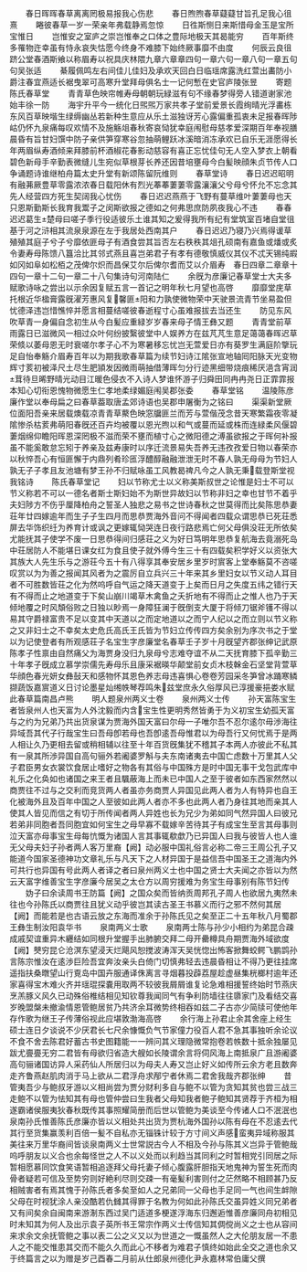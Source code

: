 <!-- { "loadSidebar": true } -->
　　春日晖晖春草离离罔极易报我心伤悲
　　春日煦煦春草薿薿甘旨孔足我心徂熹
　　睠彼春草一岁一荣亲年弗载静焉忽惊
　　日徃斯恻日来斯惜母金玉是宝所宝惟日
　　岂惟安之室庐之崇岂惟奉之口体之豊际地极天其曷能穷
　　百年斯终多罹物迕幸虽有恃永哀失怙愿今终身不难膝下始终厥事靡不由度
　　何辰云良徂跻公堂春酒斯飨以称眉寿以祝具庆林隈九章六章章四句一章六句一章八句一章五句句吴张适
　　綦履佩鸣左右间佳儿佳妇及承欢天回白日临瑶席露洗红萱出畵防小爵注春宜燕适长裾曳翠可高寒升堂拜母俱名士一记何慙在史官庐陵张昱
　　寄题陈氏春草堂
　　青青草色映帘帷寿母朝朝玩緑滋有句不缘春梦得旁人错道谢家池始丰徐一防
　　海宇升平今一统化日煕煕万家共孝子堂前爱景长霞绚晴光浮畵栋东风百草映堦生绿缛幽丛若新种生意应从乐土滋独讶芳心露偏重孤衷未足报春晖陟岵仍怀九泉痛每叹欢情不及施觞俎春秋寄哀恸犹幸庭闱慰母慈孝爱深期百年奉视膳晨昏有旨甘妇馔中防子亲供笋穿寒谷忽抽萌鲤跃冰溪暗消冻承欢已自乐无涯愿得长年两眉纵寿酒倾来拜膝前杯酒椒花春影动慈容有喜正忘忧佳句无人空入梦衣上朝看碧色新母手辛勤表微缝儿生宛似草根芽长养还因昔培壅母今白髪映顔朱贞节传人口争诵题诗谁继柏舟篇太史升堂有新颂陈留阮维则
　　春草堂诗
　　春日迟迟昭明有融茀厥豊草零露浓浓春日载阳休有烈光菶菶萋萋零露瀼瀼父兮母兮怀允不忘念其先人经营四方死生契阔我心忧伤
　　春日迟迟燕燕于飞野有蔓草维叶萋萋母也天只恩斯勤斯长我育我鬻子之闵斯欲报之德如之何弗思庶防夙夜我心不违
　　春春迟迟葛生楚母曰嗟子季行役适彼乐土谁其知之爰得我所有纪有堂筑室百堵自堂徂基于河之浒相其流泉泉源在左于我居处西南其户
　　春日迟迟乃寝乃兴焉得谖草殖殖其庭子兮子兮靡依匪母子有酒食尝其旨否左右秩秩其俎孔硕南有嘉鱼或燔或炙令妻寿母陈馈八簋洽比其邻式燕且喜岂弟君子有孝有德敬慎威仪其仪不忒天锡纯嘏如冈如阜如松栢之茂俾尔炽而昌保艾尔后俾尔耆而艾以介眉寿　春日四章二章章十四句一章十二句一章二十八句集诗句河南陆仁
　　余旣为彦廉记春草堂士大夫多赋歌诗咏之尝出以示余因复赋五言一首记之明年秋七月望也高啓
　　靡靡堂庑草托根近华楹膏露旣濯芳惠风复馨匪阳和力孰使微物荣中天驶景流青节坐易盈但忧德泽违岂惜憔悴并愿言相蔓结嗟彼春逝程寸心虽难报拔去当还生
　　防见东风吹草青一身偏自念初生从今白髪应重緑岁岁春来母子情王彝又题
　　青青堂前草雨露日已滋微风一相过众叶何纷披繄彼堂中人娱养方在兹芃芃生意足蔼蔼春晖迟草荣倐以萎母恩无时衰嗟尔孝子心不为寒暑移忘忧岂无萱爱日亦有葵罗生满庭阶擥玩足自怡奉觞介眉寿百年以为期我歌春草篇为续节妇诗江隂张宣地轴囘阳脉天光变物辉寸荄初被泽尺土尽生肥頴发因微雨萌抽借薄晖匀分行迹黑细带烧痕稀厌浥含宵润茸待旦晞野晴光动目江暖色侵衣不入诗人梦谁怀游子归舜田同冉冉尧日正霏霏报本知心切衔恩愧物微愿生仁孝地柔绿媚庭闱吴郡张委
　　春草堂铭
　　温陵陈彦廉作堂以奉母扁之曰春草葢取唐孟郊诗语也吴郡申屠衡为之铭曰
　　渠渠新堂厥位面阳吾亲来居载燠载凉青青草藂色映窓牖匪兰而芳与萱偕茂念昔天寒繁霜夜零凝隂惨杀枯荄弗萌阳春旣还百卉均被覆以恩光煦以和气或蔓而延或株而连緑柔风偃碧萋烟绵仰瞻阳晖恩深罔极不滋而荣不壅而植寸心之微阳德之溥虽欲报之于晖何补报虽不能奚敢怠忘矧于养亲及兹寿康时以序迁流景易失吾养无违孜孜爱日物以春荣亦以秋悴吾心有恒匪懈于内鼎列肴珍匜浮醴醇融融泄泄无时不春人孰无母母为节妇人孰无子子孝且友池塘有梦王孙不归赋咏虽工风教曷禆凡今之人孰无秉载登斯堂视我铭诗
　　陈氏春草堂记
　　妇以节称尤士以义称美斯叔世之论惟是妇士不可以节义称若不可以一德名者斯士斯妇始不为斯世异故妇以节称非妇之幸也甘节不着乎夫妇陟方不伤乎厘降柏舟之誓圣人独悲之易书之世诗春秋之世莫得而比矣陈思恭妻荘年廿四嫁逾年而生子子生四月而思恭贾海外音问不得闻者四载众谓思恭已死荘悉屏去华饰织纴为养育计或讽之更嫁辄恸哭连日夜行路悲焉亡何父母俱没荘无所依矣尤能抚其子使学不废一日思恭得间归感荘之义为好日笃明年思恭复航海去竟溺死岛中荘居防人不能堪日课女红为食且使子就外傅今生三十有四载矣积学好义以资张大其族大人先生乐与之游荘今五十有八得享其奉安居乡里岁时賔客上堂奉觞莫不咨嗟叹赏以为为善之报闻其风者为之震厉自立兵兴三十年来其乡里妇女以节义动人耳目者不可胜数皆荘之化为然呜呼自气运之降天道变于上矣而日月之失度五纬之错行天有不得而止之地道变于下矣山崩川竭草木禽鱼之夭折地有不得而止之惟人也乃于天倾地覆之时风頽俗败之日独以眇焉一身障狂澜于旣倒支大厦于将倾刀锯斧镬不得以易其守爵禄富贵不足以变其中天道以之而定地道以之而宁人纪以之而立则以节义称之又非妇士之不幸矣太史危氏高氏王氏皆为节妇立传传四方矣余别为序次书之于堂以为记使登者有所观感荘子名宝生字彦廉堂名春草壬子岁十月旣望齐郡张绅记武原陈孝子性禀由自然痛父为海贾身没归九泉母兮志难夺谊不从二天抚育膝下孤辛勤三十年孝子旣成立慕学崇儒先寿母乐且康采裾暎华颠堂前女贞木枝榦金石坚堂背萱草华顔色春光妍女彝鼔天和感物怀其恩色养志母违喜惧心卷卷芳园采冬笋曾冰踊寒鳞撷蔬饭嘉賔道义日讨论墨星灿缃帙琴荐鸣朱兹堂庶永久俗厚风已淳援豪挹娄水赋此春草篇南昌卢熊
　　明人题泉州两义士卷
　　泉州两义士传
　　孙天富陈宝生者皆泉州人也天富为人外沈毅而内含宝生性更明秀然皆勇于为义初宝生幼孤天富与之约为兄弟乃共出货泉谋为贾海外国天富曰尔母一子唯尔吾不忍尔逺尔毋渉海往异域吾其代子行哉宝生曰吾母卽若母也吾卽逺吾母惟君以为母吾行又何忧焉于是两人相让久乃更相去留或稍相辅以往至十年百货旣集犹不稽其子本两人亦彼此不私其有一泉其所渉异国自高句骊外若阇婆罗斛与夫东南诸夷去中国亡虑数十万里其人父子君臣男女衣裳饮食居止嗜好之物各有其俗与中国殊方是时中国无事干戈包武库中礼乐之化奂如也诸国之来王者且颿蔽海上而未已中国人之至于彼者如东西家然然以商贾往不过与之交利而竞货两人者虽亦务商贾人异国见此两人者为人有特异也自王化被海外且及百年中国之人至彼如此两人者亦不多也此两人者乃身往其地而亲其人使其人皆见而信之有切于所传闻者两人异姓也长为兄少为弟如同气然异国人曰彼兄若弟非同胞者吾同胞宜如何宝生之母早寡不载嫁辛苦待其子有成宝生至言其母事则泣天富亦母事宝生母每忼慨为诸国人言其事辄欷歔乃已异国人曰我与彼皆人也人谁无父母夫妇子孙者两人客万里裔【阙】动必服中国礼俗言必称二帝三王周公孔子又能道今国家圣德神功文章礼乐与凡天下之人材异国于是益信吾中国圣王之道海内外可共行也异国有号此两人者译之者曰泉州两义士也中国之贤士大夫闻之亦皆以为然云天富字维善宝生字彦廉今居吴之太仓方以周穷援难为务宝生母事别有陈节妇传
　　妫子曰余读周书王防篇【阙】之国众矣而皆纳贡周邦孔子周人也欲居九夷然未往也今孙陈氏以商贾往且犹义动乎彼岂其读古圣王书慕义而行之邪不然何其居【阙】而能若是也古语云放之东海而准余于孙陈氏见之矣至正二十五年秋八月蜀郡王彝生制汝阳袁华书
　　泉南两义士歌
　　泉南两士陈与孙少小相约为弟昆合疎成戚契谊重异木纒结如同根升堂握手出肺腑交拜二母开罍樽具舟期贾海外域欲度【阙】僰穷昆仑沧溟东望浸天烂飓风恕搅波涛浑天吴恍惚出怖客掀舞蛟鳄飞鹏鹍孙言陈宗惟汝在逺渉巨险吾宜奔汝亲头白倚门切慎弗轻去违晨昏相让不得乃更往挂席遥指扶桑暾望山行覔岛中国卉服通译侏离言寻烟暮投薜荔屋趁虚昼集桄榔村逾年还家喜得宝木难火齐并瑶琨探嚢用取两不较彼我屑屑谁复论急难相援誓终始时节燕庆烹羔豚义风久已动殊俗椎结相见知钦尊我闻同气有争利防墙往往隳家门及看结交喜岁晚盟槃未撤渝情恩管鲍居贫乃共济余耳微势终相吞如兹二子古亦少简牍可使他年存作歌为继王子传薄俗视此应堪敦渤海高啓
　　余行海上孙君止余其舍座上经生硕士连日夕谈说不少厌君长七尺余慷慨负气节家僮力役百人君不急其事独听余论议不食不舍去陈君好蓄古书史图籍能一一辨问其义理隐微常抱卷若帙数十抵余独屡见跋尤亹亹无穷二君皆有母欲归省造大艘如长陵谓余言将伺风海上南抵泉广且游阇婆高句骊诸国访异人采药仙人所居归以为母夫人寿又岂止好义如传所云余方老且数奔走齐鲁燕赵肌肉消于马上欲从二君浮舟求邴宁者休焉二君舍我哉齐郡张绅
　　昔管夷吾少与鲍叔牙游以义相尚尝为贾分财利多自与鲍不以管为贪知其贫也尝三战三走鲍不以管为怯知其有母也管仲尝曰生我者父母知我者鲍子鲍知其贤荐于齐桓为相遂霸诸侯服夷狄春秋既传其事照耀简册而后世以管鲍为美谈至今传诸人口不泯泯也泉南孙氏惟善陈氏彦廉亦皆以义相处共出货为贾杭海外国孙以陈有母在不忍逺去代其行至货集赢羡利百倍一髪不自私亦无锱铢计较于方寸间义声感蛮夷异域称服其美往来万里华裔间皆谈泉南两义士世常説古今人不相及今孙与陈其义岂异于管鲍哉呜呼朋友以义合也余每怪世之人不以义处而以利趋当其同利之时暂相党引同居之际暂相愿慕同饮食笑语暂相追逐拜父母托妻子倾心腹露肝胆指天地鬼神为誓生死而肉骨者疑若可信及至势穷则好絶利尽则交疎一有毫髪利害则付之茫然略不相顾甚乃反相贼害者有焉其愧于孙陈氏者多矣至如人之兄弟同一父母也手足同一气也间生衅隙父母在时视犹涂人亲没酷若仇雠其得罪于名教为何如此孙陈氏交虽异姓义同兄弟者又有间矣余自闽南来游淛东西过吴门适道多梗遂浮海东归邂逅惟善彦廉同舟初相见时未知其为何人及出示袁子英所书王常宗作两义士传信知其倜傥尚义之士也从容间来求余文余抚管鲍之事以表二公之义又以为世道之一慨虽然人之大伦朋友居一不患人之不能交惟患其交而不能久久而此心不移者为难君子慎终如始此全交之道也余又于终篇言之以为赠是岁己酉春二月前从仕郎泉州德化尹永嘉林常伯庸父撰
